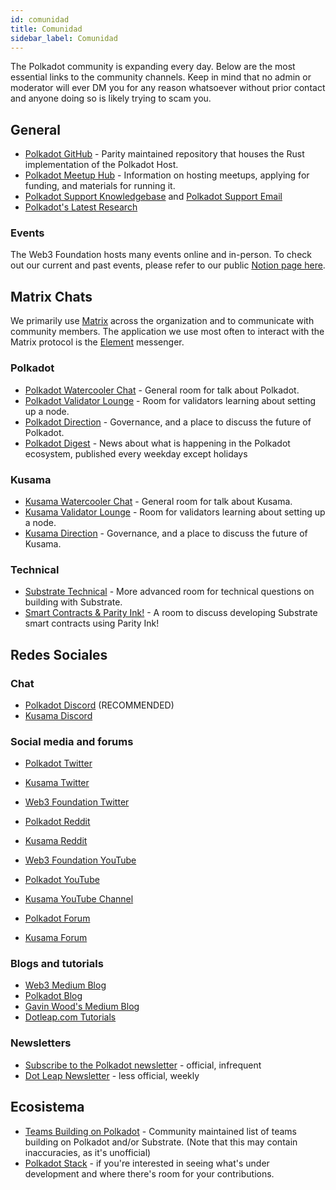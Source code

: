 ```yaml
---
id: comunidad
title: Comunidad
sidebar_label: Comunidad
---
```


The Polkadot community is expanding every day. Below are the most essential links to the community channels. Keep in mind that no admin or moderator will ever DM you for any reason whatsoever without prior contact and anyone doing so is likely trying to scam you.

## General

- [Polkadot GitHub](https://github.com/paritytech/polkadot/) - Parity maintained repository that houses the Rust implementation of the Polkadot Host.
- [Polkadot Meetup Hub](https://www.notion.so/web3foundation/Polkadot-Meetup-Hub-4511c156770e4ba9936386d8be5fe5be) - Information on hosting meetups, applying for funding, and materials for running it.
- [Polkadot Support Knowledgebase](https://support.polkadot.network/support/home) and [Polkadot Support Email](mailto:support@polkadot.network)
- [Polkadot's Latest Research](https://research.web3.foundation/en/latest/polkadot/)

### Events

The Web3 Foundation hosts many events online and in-person. To check out our current and past events, please refer to our public [Notion page here](https://www.notion.so/Public-Events-Database-fdd2df4c29d04818a5dd403e2b85920d).

## Matrix Chats

We primarily use [Matrix](https://matrix.org) across the organization and to communicate with community members. The application we use most often to interact with the Matrix protocol is the [Element](https://app.element.io) messenger.

### Polkadot

- [Polkadot Watercooler Chat](https://app.element.io/#/room/!FdCojkeGzZLSEoiecf:web3.foundation?via=matrix.parity.io&via=matrix.org&via=web3.foundation) - General room for talk about Polkadot.
- [Polkadot Validator Lounge](https://app.element.io/#/room/#polkadot-validator-lounge:matrix.org) - Room for validators learning about setting up a node.
- [Polkadot Direction](https://app.element.io/#/room/!OwgojQyBzTlUQGGLhq:matrix.parity.io?via=matrix.parity.io&via=matrix.org&via=web3.foundation) - Governance, and a place to discuss the future of Polkadot.
- [Polkadot Digest](https://matrix.to/#/!vMpYyTkvjXcevxSdsQ:web3.foundation) - News about what is happening in the Polkadot ecosystem, published every weekday except holidays

### Kusama

- [Kusama Watercooler Chat](https://app.element.io/#/room/%23kusamawatercooler:polkadot.builders) - General room for talk about Kusama.
- [Kusama Validator Lounge](https://app.element.io/#/room/!LhjZccBOqFNYKLdmbb:polkadot.builders?via=matrix.parity.io&via=matrix.org&via=web3.foundation) - Room for validators learning about setting up a node.
- [Kusama Direction](https://app.element.io/#/room/!QXMnIJzxlnVrvRzhUA:matrix.parity.io?via=matrix.parity.io&via=matrix.org&via=web3.foundation) - Governance, and a place to discuss the future of Kusama.

### Technical

- [Substrate Technical](https://area51.stackexchange.com/proposals/126136/substrate) - More advanced room for technical questions on building with Substrate.
- [Smart Contracts & Parity Ink!](https://app.element.io/#/room/!tYUCYdSvSYPMjWNDDD:matrix.parity.io?via=matrix.parity.io&via=matrix.org&via=web3.foundation) - A room to discuss developing Substrate smart contracts using Parity Ink!

## Redes Sociales

### Chat

- [Polkadot Discord](https://discord.gg/wGUDt2p) (RECOMMENDED)
- [Kusama Discord](https://discord.gg/JSJcRwz8fp)

### Social media and forums

- [Polkadot Twitter](https://twitter.com/Polkadot)
- [Kusama Twitter](https://twitter.com/kusamanetwork)
- [Web3 Foundation Twitter](https://twitter.com/web3foundation)

- [Polkadot Reddit](https://www.reddit.com/r/dot/)
- [Kusama Reddit](https://www.reddit.com/r/Kusama)

- [Web3 Foundation YouTube](https://www.youtube.com/channel/UClnw_bcNg4CAzF772qEtq4g)
- [Polkadot YouTube](https://www.youtube.com/channel/UCB7PbjuZLEba_znc7mEGNgw)
- [Kusama YouTube Channel](http://youtube.com/c/kusamanetwork)

- [Polkadot Forum](https://forum.polkadot.network)
- [Kusama Forum](https://forum.kusama.network)

### Blogs and tutorials

- [Web3 Medium Blog](https://medium.com/@web3)
- [Polkadot Blog](https://polkadot.network/blog/)
- [Gavin Wood's Medium Blog](https://medium.com/@gavofyork)
- [Dotleap.com Tutorials](https://dotleap.com)

### Newsletters

- [Subscribe to the Polkadot newsletter](https://share.hsforms.com/1LL1CBwiASxC5pJUYZAiDVw4752a) - official, infrequent
- [Dot Leap Newsletter](https://dotleap.substack.com/) - less official, weekly

## Ecosistema

- [Teams Building on Polkadot](https://polkaproject.com/) - Community maintained list of teams building on Polkadot and/or Substrate. (Note that this may contain inaccuracies, as it's unofficial)
- [Polkadot Stack](https://github.com/w3f/General-Grants-Program/blob/master/grants/polkadot_stack.md) - if you're interested in seeing what's under development and where there's room for your contributions.
